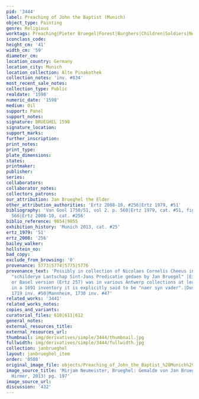 ```yaml
---
pid: '3444'
label: Preaching of John the Baptist (Munich)
object_type: Painting
genre: Religious
worktags: Preaching|Pieter Bruegel|Forest|Burghers|Children|Soldiers|New Testament|Saint
iconclass_code:
height_cm: '41'
width_cm: '59'
diameter_cm:
location_country: Germany
location_city: Munich
location_collection: Alte Pinakothek
collection_notes: 'inv. #834'
most_recent_sale_notes:
collection_type: Public
realdate: '1598'
numeric_date: '1598'
medium: Oil
support: Panel
support_notes:
signature: BRUEGHEL 1598
signature_location:
support_marks:
further_inscription:
print_notes:
print_type:
plate_dimensions:
states:
printmaker:
publisher:
series:
collaborators:
collaborator_notes:
collectors_patrons:
our_attribution: Jan Brueghel the Elder
other_attribution_authorities: 'Ertz 2008-10, #256|Ertz 1979, #51'
bibliography: 'Van Gool 1750/51, vol 2. p. 560|Ertz 1979, cat. #51, fig. 51, pp. 429,
  566|Ertz 2008-10, cat. #256'
biblio_reference: 9854|9855
exhibition_history: 'Munich 2013, cat. #25'
ertz_1979: '51'
ertz_2008: '256'
bailey_walker:
hollstein_no:
bad_copy:
exclude_from_browsing: '0'
provenance: 5773|5774|5775|5776
provenance_text: 'Possibly in collection of Nicolaes Cornelis Cheeus in 1621-22 as
  "schilderye Lantschap Sint-Jans Predicatie gedaen by Jan Bruegel" |Either this painting
  or Basel version (Ertz 257) was in various Antwerp collections at least until 1691;
  in a 1691 inventory it is explicitly said to be "naer syn vader".|Dusseldorf Gallery,
  1719 inv. #50|Mannheim, 1730 inv. #47'
related_works: '3441'
related_works_notes:
copies_and_variants:
curatorial_files: 610|611|612
general_notes:
external_resources_title:
external_resources_url:
thumbnail: img/derivatives/simple/3444/thumbnail.jpg
fullwidth: img/derivatives/simple/3444/fullwidth.jpg
collection: janbrueghel
layout: janbrueghel_item
order: '0508'
original_image_file: objects/Preaching_of_John_the_Baptist_%28Munich%29.jpg
image_source_title: 'Mirjam Neumeister, Brueghel: Gemalde von Jan Brueghel d.A. (Munich:
  Hirmer, 2013) pg. 197'
image_source_url:
discussion: '432'
---
```


